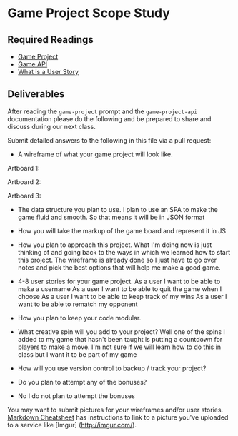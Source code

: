 # Game Project Scope Study

## Required Readings

-   [Game Project](https://github.com/ga-wdi-boston/game-project)
-   [Game API](https://github.com/ga-wdi-boston/game-project-api)
-   [What is a User Story](https://www.mountaingoatsoftware.com/agile/user-stories)

## Deliverables

After reading the `game-project` prompt and the `game-project-api` documentation
please do the following and be prepared to share and discuss during our next
class.

Submit detailed answers to the following in this file via a pull request:

-   A wireframe of what your game project will look like.

Artboard 1: <blockquote class="imgur-embed-pub" lang="en" data-id="a/7v98p"><a href="//imgur.com/7v98p"></a></blockquote><script async src="//s.imgur.com/min/embed.js" charset="utf-8"></script>

Artboard 2: <blockquote class="imgur-embed-pub" lang="en" data-id="a/OqHWP"><a href="//imgur.com/OqHWP"></a></blockquote><script async src="//s.imgur.com/min/embed.js" charset="utf-8"></script>

Artboard 3: <blockquote class="imgur-embed-pub" lang="en" data-id="a/HuGs2"><a href="//imgur.com/HuGs2"></a></blockquote><script async src="//s.imgur.com/min/embed.js" charset="utf-8"></script>



-   The data structure you plan to use.
I plan to use an SPA to make the game fluid and smooth. So that means it will be
in JSON format

-   How you will take the markup of the game board and represent it in JS

-   How you plan to approach this project.
What I'm doing now is just thinking of and going back to the ways in which we
learned how to start this project. The wireframe is already done so I just have
to go over notes and pick the best options that will help me make a good game.

-   4-8 user stories for your game project.
 As a user I want to be able to make a username
 As a user I want to be able to quit the game when I choose
 As a user I want to be able to keep track of my wins
 As a user I want to be able to rematch my opponent

-   How you plan to keep your code modular.

-   What creative spin will you add to your project?
Well one of the spins I added to my game that hasn't been taught is putting a
countdown for players to make a move. I'm not sure if we will learn how to do this
in class but I want it to be part of my game

-   How will you use version control to backup / track your project?

-   Do you plan to attempt any of the bonuses?
- No I do not plan to attempt the bonuses

You may want to submit pictures for your wireframes and/or user stories.
[Markdown Cheatsheet](https://github.com/adam-p/markdown-here/wiki/Markdown-Cheatsheet)
has instructions to link to a picture you've uploaded to a service like [Imgur]
(http://imgur.com/).
